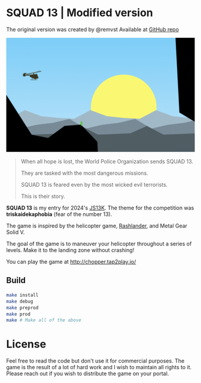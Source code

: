 # SQUAD 13 | Modified version

The original version was created by @remvst
Available at [GitHub repo](https://github.com/remvst/squad13)

<p align="center">
<img src="/assets/gameplay-screenshot.png">
</p>

> When all hope is lost, the World Police Organization sends SQUAD 13.
>
> They are tasked with the most dangerous missions.
>
> SQUAD 13 is feared even by the most wicked evil terrorists.
>
> This is their story.

**SQUAD 13** is my entry for 2024's [JS13K](https://js13kgames.com/).
The theme for the competition was **triskaidekaphobia** (fear of the number 13).

The game is inspired by the helicopter game, [Rashlander](https://store.steampowered.com/app/1054270/RASHLANDER/), and Metal Gear Solid V.

The goal of the game is to maneuver your helicopter throughout a series of levels. Make it to the landing zone without crashing!

You can play the game at http://chopper.tap2play.io/

## Build

```sh
make install
make debug
make preprod
make prod
make # Make all of the above
```

# License

Feel free to read the code but don't use it for commercial purposes. The game is the result of a lot of hard work and I wish to maintain all rights to it.
Please reach out if you wish to distribute the game on your portal.
